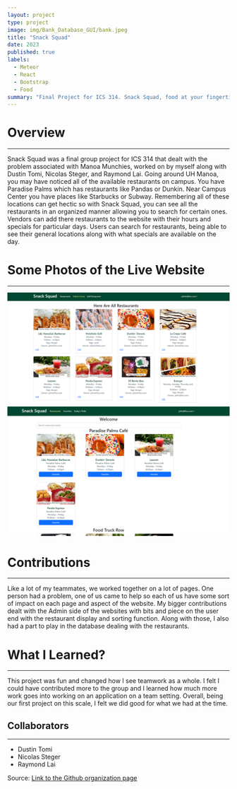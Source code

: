 ```yaml
---
layout: project
type: project
image: img/Bank_Database_GUI/bank.jpeg
title: "Snack Squad"
date: 2023
published: true
labels:
  - Meteor
  - React
  - Bootstrap
  - Food
summary: "Final Project for ICS 314. Snack Squad, food at your fingertips. This app compiles UH Manoa food locations, allowing you to find food to your liking."
---
```


# Overview
<hr>
Snack Squad was a final group project for ICS 314 that dealt with the problem associated with Manoa Munchies, worked on by myself along with Dustin Tomi, Nicolas Steger, and Raymond Lai. Going around UH Manoa, you may have noticed all of the available restaurants on campus. You have Paradise Palms which has restaurants like Pandas or Dunkin. Near Campus Center you have places like Starbucks or Subway. Remembering all of these locations can get hectic so with Snack Squad, you can see all the restaurants in an organized manner allowing you to search for certain ones. Vendors can add there restaurants to the website with their hours and specials for particular days. Users can search for restaurants, being able to see their general locations along with what specials are available on the day. 

# Some Photos of the Live Website
<hr>
<img class="img-fluid" src="../img/ICS-314-Final-Project/AdminHomeImplement.png">
<img class="img-fluid" src="../img/ICS-314-Final-Project/display-restaurants.png">

# Contributions
<hr>
Like a lot of my teammates, we worked together on a lot of pages. One person had a problem, one of us came to help so each of us have some sort of impact on each page and aspect of the website. My bigger contributions dealt with the Admin side of the websites with bits and piece on the user end with the restaurant display and sorting function. Along with those, I also had a part to play in the database dealing with the restaurants. 

# What I Learned?
<hr>
This project was fun and changed how I see teamwork as a whole. I felt I could have contributed more to the group and I learned how much more work goes into working on an application on a team setting. Overall, being our first project on this scale, I felt we did good for what we had at the time. 


## Collaborators

<hr>

<ul>
  <li>Dustin Tomi</li>
  <li>Nicolas Steger</li>
  <li>Raymond Lai</li>
</ul>

Source: <a href="https://snack-squad.github.io/"><i class="large github icon "></i>Link to the Github organization page</a>
